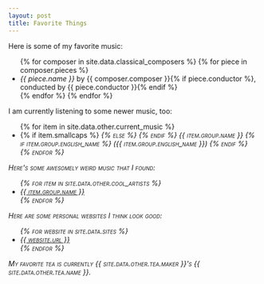 ```yaml
---
layout: post
title: Favorite Things
---
```


<!--
Here are some of my favorite books:

<ul>
  {% for book in site.data.books %}
  <li><i>{{ book.title }}</i> by {{ book.author }}</li>
  {% endfor %}
</ul>

Here are some of my favorite films:

<ul>
  {% for film in site.data.films %}
  <li>{{ film.title }}</li>
  {% endfor %}
</ul>
-->

Here is some of my favorite music:

<ul>
  {% for composer in site.data.classical_composers %}
    {% for piece in composer.pieces %}
      <li>
        <i>{{ piece.name }}</i> by {{ composer.composer }}{% if piece.conductor %}, conducted by {{ piece.conductor }}{% endif %}
      </li>
    {% endfor %}
  {% endfor %}
</ul>

I am currently listening to some newer music, too:

<ul>
  {% for item in site.data.other.current_music %}
    <li>
    {% if item.smallcaps %}
    <i style="font-variant: small-caps;">
    {% else %}
    <i>
    {% endif %}
    {{ item.group.name }}</i>
    {% if item.group.english_name %}
    <i>({{ item.group.english_name }})</i>
    {% endif %}
    </li>
  {% endfor %}
</ul>

Here's some awesomely weird music that I found:

<ul>
  {% for item in site.data.other.cool_artists %}
    <li>
      <a href="{{ item.group.link }}">{{ item.group.name }}</a>
    </li>
  {% endfor %}
</ul>

Here are some personal websites I think look good:

<ul>
  {% for website in site.data.sites %}
  <li><a href="http://{{ website.url }}/">{{ website.url }}</a></li>
  {% endfor %}
</ul>

My favorite tea is currently {{ site.data.other.tea.maker }}'s
<i>{{ site.data.other.tea.name }}</i>.
